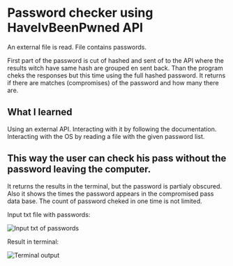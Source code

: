 <h1>Password checker using HaveIvBeenPwned API</h1>

An external file is read. File contains passwords.

First part of the password is cut of hashed and sent of to the API where the results witch have same hash are grouped en sent back.
Than the program cheks the responses but this time using the full hashed password. It returns if there are matches (compromises) of the password and how many there are.

<h2>What I learned</h2>

Using an external API. Interacting with it by following the documentation. 
Interacting with the OS by reading a file with the given password list. 

<h2>This way the user can check his pass without the password leaving the computer.</h2> 

It returns the results in the terminal, but the password is partialy obscured. Also it shows the times the password appears in the compromised pass data base. The count of password cheked in one time is not limited.


Input txt file with passwords:

![Input txt of passwords](https://imgur.com/xEKftve.png)

Result in terminal:

![Terminal output](https://i.imgur.com/Ba8eWi9.png)
